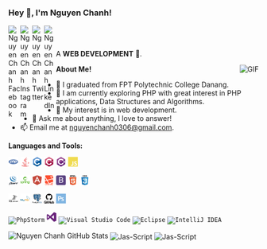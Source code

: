 <h3 title="hehehe"> Hey 👋, I'm Nguyen Chanh!</h3>

<a href="https://www.facebook.com/chanh.nguyen.632/">
  <img align="left" alt="Nguyen Chanh Facebook" width="24px" src="https://cdn.jsdelivr.net/npm/simple-icons@v3/icons/facebook.svg" />
</a>
<a href="https://www.instagram.com/chanh.phy/">
  <img align="left" alt="Nguyen Chanh Instagram" width="24px" src="https://cdn.jsdelivr.net/npm/simple-icons@v3/icons/instagram.svg" />
</a>
<a href="https://twitter.com/nguyenchanh0306">
  <img align="left" alt="Nguyen Chanh Twitter" width="24px" src="https://cdn.jsdelivr.net/npm/simple-icons@3.13.0/icons/twitter.svg" />
</a>
<a href="https://www.linkedin.com/in/nguyen-chanh-2277001b5/">
  <img align="left" alt="Nguyen Chanh LinkedIn" width="24px" src="https://cdn.jsdelivr.net/npm/simple-icons@v3/icons/linkedin.svg" />
</a>



<br />
<br />

A **WEB DEVELOPMENT** 🚀.
 

  <img align="right" alt="GIF" src="https://i.pinimg.com/originals/e4/26/70/e426702edf874b181aced1e2fa5c6cde.gif" />

**About Me!**

- 🌻 I graduated from FPT Polytechnic College Danang.
- 🏫 I am currently exploring PHP with great interest in PHP applications, Data Structures and Algorithms.
- 🤔 My interest is in web development.
- 💬 Ask me about anything, I love to answer!
- 📫 Email me at [nguyenchanh0306@gmail.com](mailto:nguyenchanh0306@gmail.com).



**Languages and Tools:**  


<code><img height="20" src="https://raw.githubusercontent.com/devicons/devicon/master/icons/php/php-plain.svg" title="PHP"></code>
<code><img height="20" src="https://raw.githubusercontent.com/devicons/devicon/master/icons/java/java-plain.svg" title="Java"></code>
<code><img height="20" src="https://raw.githubusercontent.com/devicons/devicon/master/icons/c/c-original.svg" title="C"></code>
<code><img height="20" src="https://raw.githubusercontent.com/devicons/devicon/master/icons/cplusplus/cplusplus-original.svg" title="C++"></code>
<code><img height="20" src="https://raw.githubusercontent.com/devicons/devicon/master/icons/csharp/csharp-original.svg" title="C#"></code>
<code><img height="20" src="https://raw.githubusercontent.com/devicons/devicon/master/icons/javascript/javascript-plain.svg" title="Javascript"></code>

<code><img height="20" src="https://raw.githubusercontent.com/devicons/devicon/master/icons/jquery/jquery-original-wordmark.svg" title="Jquery"></code>
<code><img height="20" src="https://raw.githubusercontent.com/devicons/devicon/master/icons/spring/spring-original-wordmark.svg" title="Spring"></code>
<code><img height="20" src="https://raw.githubusercontent.com/devicons/devicon/master/icons/angularjs/angularjs-plain.svg" title="AngularJS"></code>
<code><img height="20" src="https://raw.githubusercontent.com/devicons/devicon/master/icons/laravel/laravel-plain-wordmark.svg"></code>
<code><img height="20" src="https://raw.githubusercontent.com/devicons/devicon/master/icons/bootstrap/bootstrap-plain.svg" title="Bootstrap"></code>
<code><img height="20" src="https://raw.githubusercontent.com/devicons/devicon/master/icons/html5/html5-original-wordmark.svg" title="HTML"></code>
<code><img height="20" src="https://raw.githubusercontent.com/devicons/devicon/master/icons/css3/css3-original-wordmark.svg" title="CSS3"></code>

<code><img height="20" src="https://raw.githubusercontent.com/devicons/devicon/master/icons/microsoftsqlserver/microsoftsqlserver-plain-wordmark.svg" title="MS SQL Server"></code>
<code><img height="20" src="https://raw.githubusercontent.com/devicons/devicon/master/icons/mysql/mysql-original-wordmark.svg" title="MySQL"></code>
<code><img height="20" src="https://raw.githubusercontent.com/devicons/devicon/master/icons/postgresql/postgresql-original-wordmark.svg" title="PostgresSQL"></code>
<code><img height="20" src="https://raw.githubusercontent.com/devicons/devicon/master/icons/github/github-original-wordmark.svg" title="Github"></code>
<code><img height="20" src="https://raw.githubusercontent.com/devicons/devicon/master/icons/photoshop/photoshop-plain.svg" title="Photoshop"></code>

<code><img height="20" src="https://blog.jetbrains.com/wp-content/uploads/2015/12/phpstorm-PhpStorm_400x400_Twitter_logo_white.png" title="PhpStorm"></code>
<code><img height="20" src="https://raw.githubusercontent.com/devicons/devicon/master/icons/visualstudio/visualstudio-plain.svg" title="Visual Studio"></code>
<code><img height="20" src="https://encrypted-tbn0.gstatic.com/images?q=tbn:ANd9GcS-cAj3j8T0qWxYsc6NpXRgAyHHg7qKpR3GFagNSop7E7gHP73LYR9lpPY0B1_pfIPTvu8&usqp=CAU" title="Visual Studio Code"></code>
<code><img height="20" src="https://ih1.redbubble.net/image.373803469.4778/pp,840x830-pad,1000x1000,f8f8f8.u2.jpg" title="Eclipse"></code>
<code><img height="20" src="https://encrypted-tbn0.gstatic.com/images?q=tbn:ANd9GcQ9CgVYak3GO9ojqvnr4x6FExyYK7qPDnOYWwgVVjZylAas0x5YBh3vSOATA3VdMgId9Hw&usqp=CAU" title="IntelliJ IDEA"></code>

<img src="https://github-readme-stats.vercel.app/api?username=nchanh&show_icons=true&hide_border=true&count_private=true&theme=shades-of-purple&icon_color=fad000" alt="Nguyen Chanh GitHub Stats">
<img align="center" src="https://github-readme-streak-stats.herokuapp.com/?user=nchanh&count_private=true&theme=radical" alt="Jas-Script" />
<img align="center" width=500 src="https://github-readme-stats.vercel.app/api/top-langs/?username=nchanh&count_private=true&theme=radical" alt="Jas-Script" />
